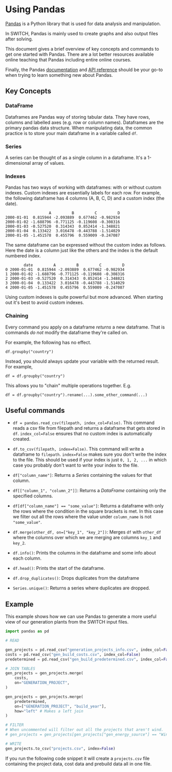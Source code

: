# Using Pandas

[Pandas](https://pandas.pydata.org/) is a Python library that is used for data analysis and manipulation.

In SWITCH, Pandas is mainly used to create graphs and also output files after solving.

This document gives a brief overview of key concepts and commands
to get one started with Pandas. There are a lot better resources available
online teaching that Pandas including entire online courses.

Finally, the Pandas [documentation](https://pandas.pydata.org/docs/) 
and [API reference](https://pandas.pydata.org/docs/reference/index.html#api) should be your go-to
when trying to learn something new about Pandas.

## Key Concepts

### DataFrame

Dataframes are Pandas way of storing tabular data.
They have rows, columns and labelled axes (e.g. row or column names).
Dataframes are the primary pandas data structure. When manipulating data,
the common practice is to store your main dataframe in a variable called `df`.

### Series

A series can be thought of as a single column in a dataframe.
It's a 1-dimensional array of values.

### Indexes

Pandas has two ways of working with dataframes: with or without custom indexes.
Custom indexes are essentially labels for each row. For example, the following
dataframe has 4 columns (A, B, C, D) and a custom index (the date).

```
                   A         B         C         D
2000-01-01  0.815944 -2.093889  0.677462 -0.982934
2000-01-02 -1.688796 -0.771125 -0.119608 -0.308316
2000-01-03 -0.527520  0.314343  0.852414 -1.348821
2000-01-04  0.133422  3.016478 -0.443788 -1.514029
2000-01-05 -1.451578  0.455796  0.559009 -0.247087
```

The same dataframe can be expressed without the custom index as follows.
Here the date is a column just like the others and the index is the default
numbered index.

```
        date         A         B         C         D
0 2000-01-01  0.815944 -2.093889  0.677462 -0.982934
1 2000-01-02 -1.688796 -0.771125 -0.119608 -0.308316
2 2000-01-03 -0.527520  0.314343  0.852414 -1.348821
3 2000-01-04  0.133422  3.016478 -0.443788 -1.514029
4 2000-01-05 -1.451578  0.455796  0.559009 -0.247087
```

Using custom indexes is quite powerful but more advanced. When starting
out it's best to avoid custom indexes.

### Chaining

Every command you apply on a dataframe *returns* a new dataframe.
That is commands *do not* modify the dataframe they're called on.

For example, the following has no effect.

`df.groupby("country")`

Instead, you should always update your variable with the returned result.
For example,

`df = df.groupby("country")`

This allows you to "chain" multiple operations together. E.g.

`df = df.groupby("country").rename(...).some_other_command(...)`

## Useful commands

- `df = pandas.read_csv(filepath, index_col=False)`. This command
reads a csv file from filepath and returns a dataframe that gets stored
  in `df`. `index_col=False` ensures that no custom index is automatically
  created.
  
- `df.to_csv(filepath, index=False)`.
This command will write a dataframe to `filepath`. `index=False` makes
  sure you don't write the index to the file. This should
  be used if your index is just `0, 1, 2, ...` in which case you probably
  don't want to write your index to the file.
  
- `df["column_name"]`: Returns a *Series* containing the values for that column.

- `df[["column_1", "column_2"]]`: Returns a *DataFrame* containing only the specified columns.

- `df[df["column_name"] == "some_value"]`: Returns a dataframe with only the rows
where the condition in the square brackets is met. In this case we filter out
  all the rows where the value under `column_name` is not `"some_value"`.
  
- `df.merge(other_df, on=["key_1", "key_2"])`: Merges `df` with `other_df`
where the columns over which we are merging are columns `key_1` and `key_2`.
  
- `df.info()`: Prints the columns in the dataframe and some info about each column.

- `df.head()`: Prints the start of the dataframe.

- `df.drop_duplicates()`: Drops duplicates from the dataframe

- `Series.unique()`: Returns a series where duplicates are dropped.

## Example

This example shows how we can use Pandas to generate a more useful view
of our generation plants from the SWITCH input files.

```python
import pandas as pd

# READ

gen_projects = pd.read_csv("generation_projects_info.csv", index_col=False)
costs = pd.read_csv("gen_build_costs.csv", index_col=False)
predetermined = pd.read_csv("gen_build_predetermined.csv", index_col=False)

# JOIN TABLES
gen_projects = gen_projects.merge(
    costs,
    on="GENERATION_PROJECT",
)

gen_projects = gen_projects.merge(
    predetermined,
    on=["GENERATION_PROJECT", "build_year"],
    how="left" # Makes a left join
)

# FILTER
# When uncommented will filter out all the projects that aren't wind.
# gen_projects = gen_projects[gen_projects["gen_energy_source"] == "Wind"]

# WRITE
gen_projects.to_csv("projects.csv", index=False)
```

If you run the following code snippet it will create a `projects.csv` file
containing the project data, cost data and prebuild data all in one file.
